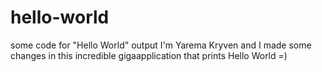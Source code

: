 # hello-world
some code for "Hello World" output
I'm Yarema Kryven and I made some changes in this incredible gigaapplication that prints Hello World =)
